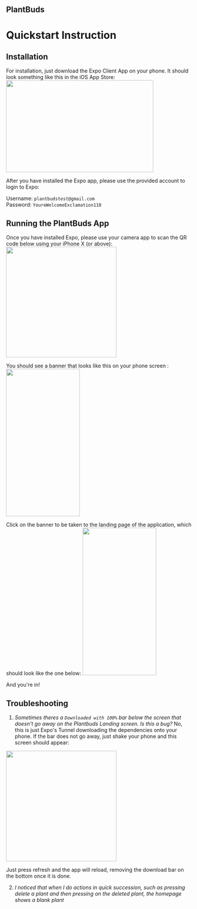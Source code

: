 PlantBuds
--

# Quickstart Instruction

## Installation
For installation, just download the Expo Client App on your phone. It should look something like this in the iOS App Store: 
<img src="https://miro.medium.com/max/2400/1*0hyTqJ_7z9rvXE9qFdcAEg.png" width="400" height="250"/>

After you have installed the Expo app, please use the provided account to login to Expo: 

Username: `plantbudstest@gmail.com`  
Password: `YoureWelcomeExclamation110`  

## Running the PlantBuds App

Once you have installed Expo, please use your camera app to scan the QR code below using your iPhone X (or above):
<img src="https://i.imgur.com/QaeLoMe.png" width="300" height="300"/>

You should see a banner that looks like this on your phone screen : 
<img src="https://i.imgur.com/snMpuD7.jpeg" width="200" height="400"/>

Click on the banner to be taken to the landing page of the application, which should look like the one below: 
<img src="https://i.imgur.com/DunqwMN.jpeg"  width="200" height="400"/>

And you're in! 

## Troubleshooting
1. *Sometimes theres a `Downloaded with 100%` bar below the screen that doesn't go away on the Plantbuds Landing screen. Is this a bug?*
No, this is just Expo's Tunnel downloading the dependencies onto your phone. If the bar does not go away, just shake your phone and this screen should appear: 

<img src="https://docs.expo.io/static/images/developer-menu.png" width="300">

Just press refresh and the app will reload, removing the download bar on the bottom once it is done. 

2. *I noticed that when I do actions in quick succession, such as pressing delete a plant and then pressing on the deleted plant, the homepage shows a blank plant* 
